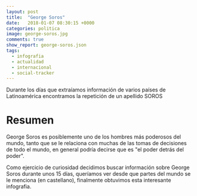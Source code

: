 ```yaml
---
layout: post
title:  "George Soros"
date:   2018-01-07 08:30:15 +0000
categories: politica
image: george-soros.jpg
comments: true
show_report: george-soros.json
tags:
  - infografia
  - actualidad
  - internacional
  - social-tracker
---
```


Durante los días que extraíamos información de varios países de Latinoamérica encontramos la repetición de un apellido SOROS

# Resumen
George Soros es posiblemente uno de los hombres más poderosos del mundo, tanto que se le relaciona con muchas de las tomas de decisiones de todo el mundo, en general podría decirse que es "el poder detrás del poder".

Como ejercicio de curiosidad decidimos buscar información sobre George Soros durante unos 15 días, queríamos ver desde que partes del mundo se le menciona (en castellano), finalmente obtuvimos esta interesante infografia.
